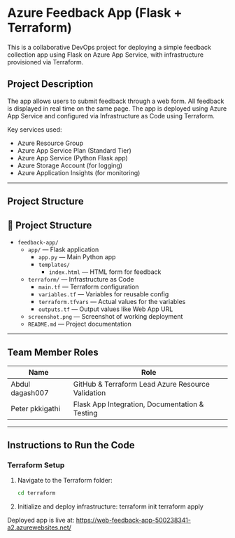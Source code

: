 #  Azure Feedback App (Flask + Terraform)

This is a collaborative DevOps project for deploying a simple feedback collection app using Flask on Azure App Service, with infrastructure provisioned via Terraform.

##  Project Description

The app allows users to submit feedback through a web form. All feedback is displayed in real time on the same page. The app is deployed using Azure App Service and configured via Infrastructure as Code using Terraform.

Key services used:
- Azure Resource Group
- Azure App Service Plan (Standard Tier)
- Azure App Service (Python Flask app)
- Azure Storage Account (for logging)
- Azure Application Insights (for monitoring)

---
## Project Structure
## 📁 Project Structure

- `feedback-app/`
  - `app/` — Flask application
    - `app.py` — Main Python app
    - `templates/`
      - `index.html` — HTML form for feedback
  - `terraform/` — Infrastructure as Code
    - `main.tf` — Terraform configuration
    - `variables.tf` — Variables for reusable config
    - `terraform.tfvars` — Actual values for the variables
    - `outputs.tf` — Output values like Web App URL
  - `screenshot.png` — Screenshot of working deployment
  - `README.md` — Project documentation

---
## Team Member Roles

| Name            | Role                                                 |
|-----------------|------------------------------------------------------|
| Abdul dagash007 | GitHub & Terraform Lead Azure Resource Validation    |
| Peter pkkigathi | Flask App Integration,  Documentation & Testing      |
---

## Instructions to Run the Code

### Terraform Setup

1. Navigate to the Terraform folder:

   ```bash
   cd terraform

2. Initialize and deploy infrastructure:
   terraform init
   terraform apply

Deployed app is live at:
    https://web-feedback-app-500238341-a2.azurewebsites.net/


